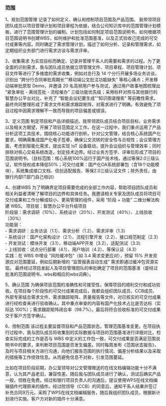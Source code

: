 ### 范围
1、规划范围管理
记录了如何定义、确认和控制项目范围及产品范围。 我带领项目团队成员以项目管理计划和项目章程为依据，结合公司知识库中的范围管理计划模板，进行了范围管理计划的编制。计划包括如何制定项目范围说明书，如何根据项目范围说明书创建WBS，如何维护和批准范围基准，以及正式验收己完成的可交付成果等内容。同时确定了需求管理计划，描述了如何分析、记录和管理需求，如定期组织业务部门进行需求访谈与需求评审。
   
2、收集需求
为实现目标而确定、记录并管理干系人的需要和需求的过程。为了更全面的识别需求，我与团队成员依据立项管理文件、项目章程、项目管理计划、项目文件等进行了多维度的需求收集，例如对总行及 14 个分行开展多场业务访谈，识别出 “跨分行合同审批周期长”“移动端公文批注功能缺失” 等核心痛点；开发移动端审批原型 Demo，并邀请 20 名高频用户参与测试，通过用户故事地图梳理出 “紧急审批 - 离线签批 - 流程催办” 三级功能优先级；采用标杆对照与其他银行的智慧办公平台对比，补充了 “智能会议纪要生成”“知识图谱搜索” 等前瞻性需求。最终共同整理形成了需求文件和需求跟踪矩阵，对需求进行了明确，有效避免了项目过程中因需求理解不一致而导致的项目偏差或错误。

3、定义范围
制定项目和产品详细描述。我带领团队成员结合项目目标、业务需求以及相关方期望，开展了项目范围定义工作。在这一过程中，我们重点运用了产品分析这项工具技术，围绕核心功能进行剖析。针对公文管理，结合核心系统国产化要求，明确需集成国产化电子签章，确保公文流转的安全性与合规性；会议管理方面，考虑到智能化需求，提出实现 IoT 设备联动，提升会议组织与管理效率；同时排除对核心交易系统改造，划定技术边界。经过业务方签字、评审后形成了项目的范围说明书。（目标范围：核心系统100%运行于国产技术栈，通过等保2.0三级认证，软件授权成本降低50%；可交付成果：国产化OA系统部署包（含18个功能模块），系统集成接口文档、信创适配报告、等保2.0三级认证文件；除外责任，由银行内部IT部门自己培训）


4、创建WBS
为了明确界定项目需要完成的全部工作内容，帮助项目团队成员和相关利益者清晰了解项目的边界和具体任务。我邀请相关专家及团队成员将项目可交付成果和工作分解成较小、更易管理的组件，采用 “阶段 + 功能” 二维分解法构建 WBS。
    项目层：智慧办公平台升级项目  
    阶段层：需求调研（10%）、系统设计（20%）、开发测试（40%）、上线验收（30%）  
    功能层：  
    - 需求调研：业务访谈（1.1）、需求分析（1.2）、需求评审（1.3）  
    - 系统设计：国产化架构设计（2.1）、流程引擎开发（2.2）、接口规范制定（2.3）  
    - 开发测试：模块开发（3.1）、移动端APP开发（3.2）、适配测试（3.3）  
    - 上线验收：试点分行部署（4.1）、用户培训（4.2）、等保认证（4.3）   
     实践：在 WBS 中增设 “风险缓冲包”（如 3.4 需求变更应对），预留 15% 开发资源应对范围蔓延，例如后期新增的 “监管报表自动生成” 需求即通过缓冲包资源实现。
     最终经过项目发起人及项目管理团队的审批确定了项目的范围基准（是经过批准的范围说明书、wbs和相应的wbs词典）。

5、确认范围
为确保项目范围的准确性和可接受性，保障项目的顺利交付和成功验收。在项目每个阶段性的可交付成果完成后，我都会组织团队成员、CCB成员、外部专家结合需求文件、需求跟踪矩阵、质量报告等文件，对已核实的可交付成果进行经检查来进行验收确认。其中重点审查的内容有国产化技术占比是否达标（实际达 100%）；需求跟踪矩阵闭合率（98.7%）。最后将符合验收标准的可交付成果交于客户方签字确认。

6、控制范围
该过程主要监督项目和产品范围状态，管理范围基准变更。在项目执行过程中，我与团队成员将收集到的实际数据与项目的范围基准进行详细对比，检查实际完成的工作是否与 WBS 中定义的工作包一致，可交付成果是否满足范围说明书中的要求，来判断项目范围是否发生偏差。同时每周发布《范围状态报告》，及时与项目相关方进行沟通，向他们报告范围的执行情况、偏差分析结果以及采取的措施等工作绩效信息。从而避免信息不对称，引发范围蔓延。

比如在项目阶段前期，办公室领导对公文管理赠送的在线文档编辑功能十分不满意，认为其产品老旧，兼容性差。随后我与团队成员进行了确认，测试后确实产品一般，但胜在免费。经过和银行项目负责人的沟通后，提议使用WPS在线文档编辑插件代理原来的插件。经过院领导（CCB）的同意后，通知干系人结果并签订补充合同9万元，采购了WPS在线文档编辑服务，随后我组织团队成员，根据新计划进行实施。客户方对新的插件十分满意。
  